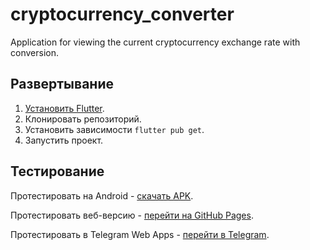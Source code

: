 # cryptocurrency_converter

Application for viewing the current cryptocurrency exchange rate with conversion.

## Развертывание
1. [Установить Flutter](https://docs.flutter.dev/get-started/install).
2. Клонировать репозиторий.
3. Установить зависимости `flutter pub get`.
4. Запустить проект.

## Тестирование

Протестировать на Android - [скачать APK](https://github.com/Strafe0/cryptocurrency_converter/releases/download/v0.0.1/converter_app.apk).

Протестировать веб-версию - [перейти на GitHub Pages](https://strafe0.github.io/cryptocurrency_converter/).

Протестировать в Telegram Web Apps - [перейти в Telegram](https://t.me/pp_crypto_converter_bot/converter_app).
